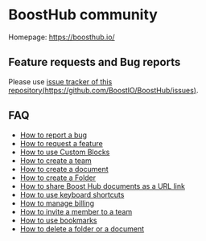 # BoostHub community

Homepage: <https://boosthub.io/>

## Feature requests and Bug reports

Please use [issue tracker of this repository(https://github.com/BoostIO/BoostHub/issues)](https://github.com/BoostIO/BoostHub/issues).

## FAQ

- [How to report a bug](https://github.com/BoostIO/BoostHub/wiki/How-To:-Reporting-a-Bug)
- [How to request a feature](https://github.com/BoostIO/BoostHub/wiki/How-To:-Request-a-Feature)
- [How to use Custom Blocks](https://github.com/BoostIO/BoostHub/wiki/How-To:-Use-Custom-Blocks)
- [How to create a team](https://github.com/BoostIO/BoostHub/wiki/How-to:-Create-a-team)
- [How to create a document](https://github.com/BoostIO/BoostHub/wiki/How-To:-Create-a-document)
- [How to create a Folder](https://github.com/BoostIO/BoostHub/wiki/How-To:-Create-a-Folder)
- [How to share Boost Hub documents as a URL link](https://github.com/BoostIO/BoostHub/wiki/How-to:-Share-Boost-Hub-documents-as-a-URL-link)
- [How to use keyboard shortcuts](https://github.com/BoostIO/BoostHub/wiki/How-to:-Keyboard-shortcuts)
- [How to manage billing](https://github.com/BoostIO/BoostHub/wiki/How-To:-Manage-Billing)
- [How to invite a member to a team](https://github.com/BoostIO/BoostHub/wiki/How-To:-Invite-a-Member-to-a-Team)
- [How to use bookmarks](https://github.com/BoostIO/BoostHub/wiki/How-To:-Use-Bookmarks)
- [How to delete a folder or a document](https://github.com/BoostIO/BoostHub/wiki/How-To:-Delete-a-Folder-or-a-Document)
